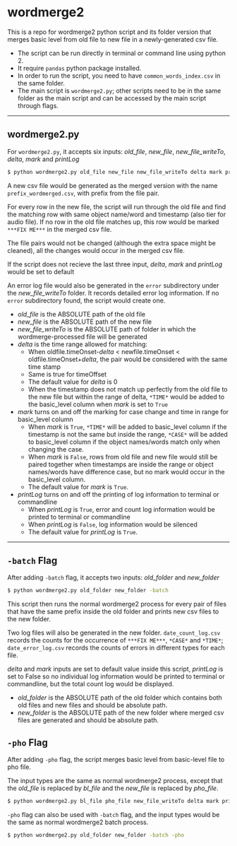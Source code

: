 # wordmerge2

This is a repo for wordmerge2 python script and its folder version that merges basic level from old file to new file in a newly-generated csv file.

- The script can be run directly in terminal or command line using python 2.
- It require `pandas` python package installed.
- In order to run the script, you need to have `common_words_index.csv` in the same folder.
- The main script is `wordmerge2.py`; other scripts need to be in the same folder as the main script and can be accessed by the main script through flags.
----
## wordmerge2.py

For `wordmerge2.py`, it accepts six inputs: *old_file*, *new_file*, *new_file_writeTo*, *delta*, *mark* and *printLog*

```bash
$ python wordmerge2.py old_file new_file new_file_writeTo delta mark printLog
```
A new csv file would be generated as the merged version with the name `prefix_wordmerged.csv`, with prefix from the file pair.

For every row in the new file, the script will run through the old file and find the matching row with same object name/word and timestamp (also tier for audio file). If no row in the old file matches up, this row would be marked `***FIX ME***` in the merged csv file.

The file pairs would not be changed (although the extra space might be cleaned), all the changes would occur in the merged csv file.

If the script does not recieve the last three input, *delta*, *mark* and *printLog* would be set to default

An error log file would also be generated in the `error` subdirectory under the *new_file_writeTo* folder. It records detailed error log information. If no `error` subdirectory found, the script would create one.  

- *old_file* is the ABSOLUTE path of the old file
- *new_file* is the ABSOLUTE path of the new file
- *new_file_writeTo* is the ABSOLUTE path of folder in which the wordmerge-processed file will be generated
- *delta* is the time range allowed for matching:
  * When oldfile.timeOnset-*delta* < newfile.timeOnset < oldfile.timeOnset+*delta*, the pair would be considered with the same time stamp
  * Same is true for timeOffset
  * The default value for *delta* is 0
  * When the timestamp does not match up perfectly from the old file to the new file but within the range of delta, `*TIME*` would be added to the basic_level column when *mark* is set to `True`
- *mark* turns on and off the marking for case change and time in range for basic_level column
  * When *mark* is `True`, `*TIME*` will be added to basic_level column if the timestamp is not the same but inside the range, `*CASE*` will be added to basic_level column if the object names/words match only when changing the case.
  * When *mark* is `False`, rows from old file and new file would still be paired together when timestamps are inside the range or object names/words have difference case, but no mark would occur in the basic_level column.
  * The default value for *mark* is `True`.
- *printLog* turns on and off the printing of log information to terminal or commandline
  * When *printLog* is `True`, error and count log information would be printed to terminal or commandline
  * When *printLog* is `False`, log information would be silenced
  * The default value for *printLog* is `True`.

---
## `-batch` Flag
After adding `-batch` flag, it accepts two inputs: *old_folder* and *new_folder*

```bash
$ python wordmerge2.py old_folder new_folder -batch
```

This script then runs the normal wordmerge2 process for every pair of files that have the same prefix inside the old folder and prints new csv files to the new folder.

Two log files will also be generated in the new folder. `date_count_log.csv` records the counts for the occurrence of `***FIX ME***`, `*CASE*` and `*TIME*`; `date_error_log.csv` records the counts of errors in different types for each file.

*delta* and *mark* inputs are set to default value inside this script, *printLog* is set to False so no individual log information would be printed to terminal or commandline, but the total count log would be displayed.

- *old_folder* is the ABSOLUTE path of the old folder which contains both old files and new files and should be absolute path.
- *new_folder* is the ABSOLUTE path of the new folder where merged csv files are generated and should be absolute path.

## `-pho` Flag
After adding `-pho` flag, the script merges basic level from basic-level file to pho file.

The input types are the same as normal wordmerge2 process, except that the *old_file* is replaced by *bl_file* and the *new_file* is replaced by *pho_file*.

```bash
$ python wordmerge2.py bl_file pho_file new_file_writeTo delta mark printLog -pho
```
`-pho` flag can also be used with `-batch` flag, and the input types would be the same as normal wordmerge2 batch process.

```bash
$ python wordmerge2.py old_folder new_folder -batch -pho
```
